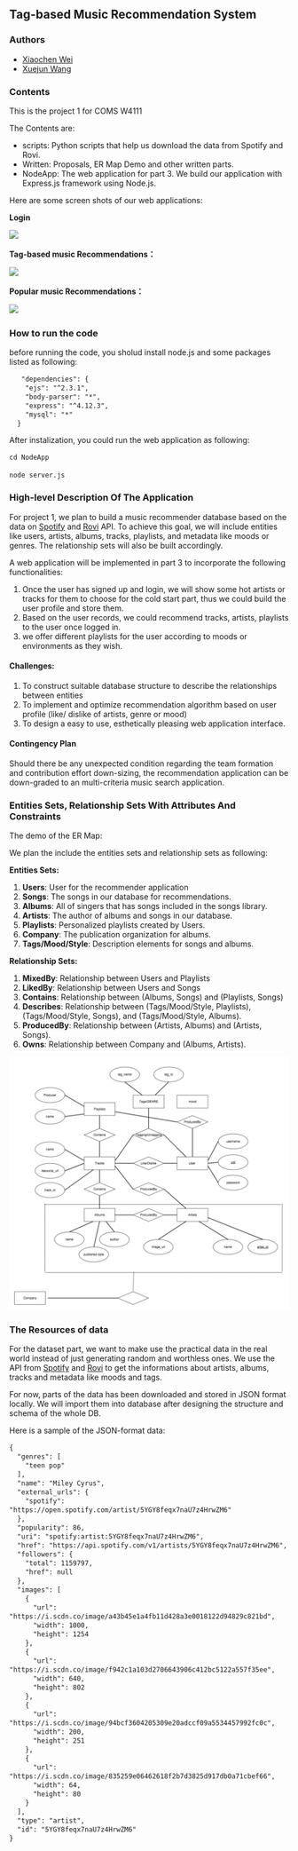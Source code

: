 ## Tag-based Music Recommendation System


### Authors

* [Xiaochen Wei](https://github.com/Sayary)
* [Xuejun Wang](https://github.com/aiyyoi)

### Contents

This is the project 1 for COMS W4111

The Contents are:

* scripts: Python scripts that help us download the data from Spotify and Rovi.
* Written: Proposals, ER Map Demo and other written parts.
* NodeApp: The web application for part 3. We build our application with Express.js framework using Node.js.

Here are some screen shots of our web applications:

**Login**

![](http://weixc1234.qiniudn.com/db-project-screenshot3.png)

**Tag-based music Recommendations：**

![](http://weixc1234.qiniudn.com/db-project-screenshot1.png)

**Popular music Recommendations：**

![](http://weixc1234.qiniudn.com/db-project-screenshot2.png)



### How to run the code

before running the code, you sholud install node.js and some packages listed as following:

```
   "dependencies": {
    "ejs": "^2.3.1",
    "body-parser": "*",
    "express": "^4.12.3",
    "mysql": "*"
  }
```
After instalization, you could run the web application as following:

```
cd NodeApp

node server.js

```


### High-level Description Of The Application

For project 1, we plan to build a music recommender database based on the data on [Spotify](https://developer.spotify.com/web-api/) and [Rovi](http://developer.rovicorp.com/docs) API. To achieve this goal, we will include entities like users, artists, albums, tracks, playlists, and metadata like moods or genres. The relationship sets will also be built accordingly. 

A web application will be implemented in part 3 to incorporate the following functionalities:
1. Once the user has signed up and login, we will show some hot artists or tracks for them to choose for the cold start part, thus we could build the user profile and store them. 
2. Based on the user records, we could recommend tracks, artists, playlists to the user once logged in.
3. we offer different playlists for the user according to moods or environments  as they wish.

#### Challenges:
1. To construct suitable database structure to describe the relationships between entities
2. To implement and optimize recommendation algorithm based on user profile (like/ dislike of artists, genre or mood)
3. To design a easy to use, esthetically pleasing web application interface.

#### Contingency Plan
Should there be any unexpected condition regarding the team formation and contribution effort down-sizing, the recommendation application can be down-graded to an multi-criteria music search application.

### Entities Sets, Relationship Sets With Attributes And Constraints

The demo of the ER Map:

We plan the include the entities sets and relationship sets as following:

**Entities Sets:**

1. **Users**: User for the recommender application
2. **Songs**: The songs in our database for recommendations.
3. **Albums**: All of singers that has songs included in the songs library.
4. **Artists**: The author of albums and songs in our database.
5. **Playlists**: Personalized playlists created by Users.
6. **Company**: The publication organization for albums.
7. **Tags/Mood/Style**: Description elements for songs and albums. 

**Relationship Sets:**

1. **MixedBy**: Relationship between Users and Playlists
2. **LikedBy**: Relationship between Users and Songs
3. **Contains**: Relationship between (Albums, Songs) and (Playlists, Songs)
4. **Describes**: Relationship between (Tags/Mood/Style, Playlists), (Tags/Mood/Style, Songs), and (Tags/Mood/Style, Albums).
5. **ProducedBy**: Relationship between (Artists, Albums) and (Artists, Songs).
6. **Owns**: Relationship between Company and (Albums, Artists).

![enter image description here](ER.png)

### The Resources of data

For the dataset part, we want to make use the practical data in the real world instead of just generating random and worthless ones. We use the API from [Spotify](https://developer.spotify.com/web-api/) and [Rovi](http://developer.rovicorp.com/docs) to get the informations about artists, albums, tracks and metadata like moods and tags.

For now, parts of the data has been downloaded and stored in JSON format locally. We will import them into database after designing the structure and schema of the whole DB.


Here is a sample of the JSON-format data:

```
{
  "genres": [
    "teen pop"
  ],
  "name": "Miley Cyrus",
  "external_urls": {
    "spotify": "https://open.spotify.com/artist/5YGY8feqx7naU7z4HrwZM6"
  },
  "popularity": 86,
  "uri": "spotify:artist:5YGY8feqx7naU7z4HrwZM6",
  "href": "https://api.spotify.com/v1/artists/5YGY8feqx7naU7z4HrwZM6",
  "followers": {
    "total": 1159797,
    "href": null
  },
  "images": [
    {
      "url": "https://i.scdn.co/image/a43b45e1a4fb11d428a3e0018122d94829c821bd",
      "width": 1000,
      "height": 1254
    },
    {
      "url": "https://i.scdn.co/image/f942c1a103d2706643906c412bc5122a557f35ee",
      "width": 640,
      "height": 802
    },
    {
      "url": "https://i.scdn.co/image/94bcf3604205309e20adccf09a5534457992fc0c",
      "width": 200,
      "height": 251
    },
    {
      "url": "https://i.scdn.co/image/835259e06462618f2b7d3825d917db0a71cbef66",
      "width": 64,
      "height": 80
    }
  ],
  "type": "artist",
  "id": "5YGY8feqx7naU7z4HrwZM6"
}
```



